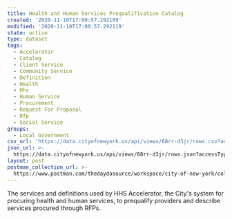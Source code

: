 ```yaml
---
title: Health and Human Services Prequalification Catalog
created: '2020-11-10T17:00:57.292109'
modified: '2020-11-10T17:00:57.292119'
state: active
type: dataset
tags:
  - Accelerator
  - Catalog
  - Client Service
  - Community Service
  - Definition
  - Health
  - Hhs
  - Human Service
  - Procurement
  - Request For Proposal
  - Rfp
  - Social Service
groups:
  - Local Government
csv_url: 'https://data.cityofnewyork.us/api/views/68rr-d3jr/rows.csv?accessType=DOWNLOAD'
json_url: >-
  https://data.cityofnewyork.us/api/views/68rr-d3jr/rows.json?accessType=DOWNLOAD
layout: post
postman_collection_url: >-
  https://www.postman.com/thedaydasource/workspace/city-of-new-york/collection/15909983-3e6585ae-e804-4f37-a1f9-1f20b4ebe780
---
```

The services and definitions used by HHS Accelerator, the City's system for procuring health and human services, to prequalify providers and describe services procured through RFPs.
